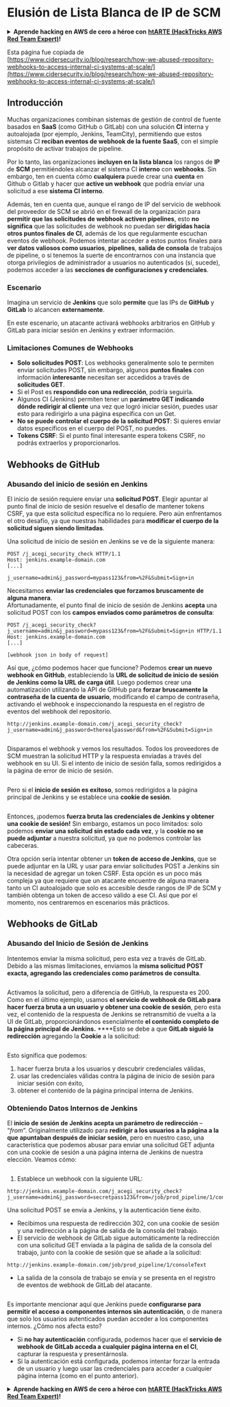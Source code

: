 # Elusión de Lista Blanca de IP de SCM

<details>

<summary><strong>Aprende hacking en AWS de cero a héroe con</strong> <a href="https://training.hacktricks.xyz/courses/arte"><strong>htARTE (HackTricks AWS Red Team Expert)</strong></a><strong>!</strong></summary>

Otras formas de apoyar a HackTricks:

* Si quieres ver a tu **empresa anunciada en HackTricks** o **descargar HackTricks en PDF**, consulta los [**PLANES DE SUSCRIPCIÓN**](https://github.com/sponsors/carlospolop)!
* Consigue el [**merchandising oficial de PEASS & HackTricks**](https://peass.creator-spring.com)
* Descubre [**La Familia PEASS**](https://opensea.io/collection/the-peass-family), nuestra colección de [**NFTs**](https://opensea.io/collection/the-peass-family) exclusivos
* **Únete al** 💬 [**grupo de Discord**](https://discord.gg/hRep4RUj7f) o al [**grupo de telegram**](https://t.me/peass) o **sígueme** en **Twitter** 🐦 [**@carlospolopm**](https://twitter.com/carlospolopm)**.**
* **Comparte tus trucos de hacking enviando PRs a los repositorios de GitHub de** [**HackTricks**](https://github.com/carlospolop/hacktricks) y [**HackTricks Cloud**](https://github.com/carlospolop/hacktricks-cloud).

</details>

Esta página fue copiada de [https://www.cidersecurity.io/blog/research/how-we-abused-repository-webhooks-to-access-internal-ci-systems-at-scale/](https://www.cidersecurity.io/blog/research/how-we-abused-repository-webhooks-to-access-internal-ci-systems-at-scale/)

## Introducción

Muchas organizaciones combinan sistemas de gestión de control de fuente basados en **SaaS** (como GitHub o GitLab) con una solución **CI** interna y autoalojada (por ejemplo, Jenkins, TeamCity), permitiendo que estos sistemas CI **reciban eventos de webhook de la fuente SaaS**, con el simple propósito de activar trabajos de pipeline.

Por lo tanto, las organizaciones **incluyen en la lista blanca** los rangos de **IP** de **SCM** permitiéndoles alcanzar el sistema CI **interno** con **webhooks**. Sin embargo, ten en cuenta cómo **cualquiera** puede crear una **cuenta** en Github o Gitlab y hacer que **active un webhook** que podría enviar una solicitud a ese **sistema CI interno**.

Además, ten en cuenta que, aunque el rango de IP del servicio de webhook del proveedor de SCM se abrió en el firewall de la organización para **permitir que las solicitudes de webhook activen pipelines**, esto **no significa** que las solicitudes de webhook no puedan ser **dirigidas hacia otros puntos finales de CI**, además de los que regularmente escuchan eventos de webhook. Podemos intentar acceder a estos puntos finales para **ver datos valiosos como usuarios**, **pipelines**, **salida de consola** de trabajos de pipeline, o si tenemos la suerte de encontrarnos con una instancia que otorga privilegios de administrador a usuarios no autenticados (sí, sucede), podemos acceder a las **secciones de configuraciones y credenciales**.

### Escenario

Imagina un servicio de **Jenkins** que solo **permite** que las IPs de **GitHub** y **GitLab** lo alcancen **externamente**.

En este escenario, un atacante activará webhooks arbitrarios en GitHub y GitLab para iniciar sesión en Jenkins y extraer información.

### Limitaciones Comunes de Webhooks

* **Solo solicitudes POST**: Los webhooks generalmente solo te permiten enviar solicitudes POST, sin embargo, algunos **puntos finales** con información **interesante** necesitan ser accedidos a través de **solicitudes GET**.
* Si el Post es **respondido con una redirección**, podría seguirla.
* Algunos CI (Jenkins) permiten tener un **parámetro GET indicando dónde redirigir al cliente** una vez que logró iniciar sesión, puedes usar esto para redirigirlo a una página específica con un Get.
* **No se puede controlar el cuerpo de la solicitud POST**: Si quieres enviar datos específicos en el cuerpo del POST, no puedes.
* **Tokens CSRF**: Si el punto final interesante espera tokens CSRF, no podrás extraerlos y proporcionarlos.

## Webhooks de GitHub

### Abusando del inicio de sesión en Jenkins

El inicio de sesión requiere enviar una **solicitud POST**. Elegir apuntar al punto final de inicio de sesión resuelve el desafío de mantener tokens CSRF, ya que esta solicitud específica no lo requiere. Pero aún enfrentamos el otro desafío, ya que nuestras habilidades para **modificar el cuerpo de la solicitud siguen siendo limitadas**.

Una solicitud de inicio de sesión en Jenkins se ve de la siguiente manera:
```
POST /j_acegi_security_check HTTP/1.1
Host: jenkins.example-domain.com
[...]

j_username=admin&j_password=mypass123&from=%2F&Submit=Sign+in
```
Necesitamos **enviar las credenciales que forzamos bruscamente de alguna manera**.\
Afortunadamente, el punto final de inicio de sesión de Jenkins **acepta** una solicitud POST con los **campos enviados como parámetros de consulta**:
```
POST /j_acegi_security_check?j_username=admin&j_password=mypass123&from=%2F&Submit=Sign+in HTTP/1.1
Host: jenkins.example-domain.com
[...]

[webhook json in body of request]
```
Así que, ¿cómo podemos hacer que funcione? Podemos **crear un nuevo webhook en GitHub**, estableciendo la **URL de solicitud de inicio de sesión de Jenkins como la URL de carga útil**. Luego podemos crear una automatización utilizando la API de GitHub para **forzar bruscamente la contraseña de la cuenta de usuario**, modificando el campo de contraseña, activando el webhook e inspeccionando la respuesta en el registro de eventos del webhook del repositorio.
```
http://jenkins.example-domain.com/j_acegi_security_check?j_username=admin&j_password=therealpassword&from=%2F&Submit=Sign+in
```
<figure><img src="../../.gitbook/assets/image (7) (1) (1).png" alt=""><figcaption></figcaption></figure>

Disparamos el webhook y vemos los resultados. Todos los proveedores de SCM muestran la solicitud HTTP y la respuesta enviadas a través del webhook en su UI.
Si el intento de inicio de sesión falla, somos redirigidos a la página de error de inicio de sesión.

<figure><img src="../../.gitbook/assets/image (6) (1) (2).png" alt=""><figcaption></figcaption></figure>

Pero si el **inicio de sesión es exitoso**, somos redirigidos a la página principal de Jenkins y se establece una **cookie de sesión**.

<figure><img src="../../.gitbook/assets/image (3) (1) (1) (2).png" alt=""><figcaption></figcaption></figure>

Entonces, ¡podemos **fuerza bruta las credenciales de Jenkins y obtener una cookie de sesión!**
Sin embargo, estamos un poco limitados: solo podemos **enviar una solicitud sin estado cada vez**, y la **cookie no se puede adjuntar** a nuestra solicitud, ya que no podemos controlar las cabeceras.

Otra opción sería intentar obtener un **token de acceso de Jenkins**, que se puede adjuntar en la URL y usar para enviar solicitudes POST a Jenkins sin la necesidad de agregar un token CSRF. Esta opción es un poco más compleja ya que requiere que un atacante encuentre de alguna manera tanto un CI autoalojado que solo es accesible desde rangos de IP de SCM y también obtenga un token de acceso válido a ese CI. Así que por el momento, nos centraremos en escenarios más prácticos.

## Webhooks de GitLab

### Abusando del Inicio de Sesión de Jenkins

Intentemos enviar la misma solicitud, pero esta vez a través de GitLab. Debido a las mismas limitaciones, enviamos la **misma solicitud POST exacta, agregando las credenciales como parámetros de consulta**.

<figure><img src="../../.gitbook/assets/image (2) (2) (1).png" alt=""><figcaption></figcaption></figure>

Activamos la solicitud, pero a diferencia de GitHub, la respuesta es 200. Como en el último ejemplo, usamos **el servicio de webhook de GitLab para hacer fuerza bruta a un usuario y obtener una cookie de sesión**, pero esta vez, el contenido de la respuesta de Jenkins se retransmitió de vuelta a la UI de GitLab, proporcionándonos esencialmente **el contenido completo de la página principal de Jenkins.**
\*\*\*\*Esto se debe a que **GitLab siguió la redirección** agregando la **Cookie** a la solicitud:

<figure><img src="../../.gitbook/assets/image (4) (1) (2).png" alt=""><figcaption></figcaption></figure>

Esto significa que podemos:

1. hacer fuerza bruta a los usuarios y descubrir credenciales válidas,
2. usar las credenciales válidas contra la página de inicio de sesión para iniciar sesión con éxito,
3. obtener el contenido de la página principal interna de Jenkins.

### Obteniendo Datos Internos de Jenkins

El **inicio de sesión de Jenkins acepta un parámetro de redirección** – “_from_”. Originalmente utilizado para **redirigir a los usuarios a la página a la que apuntaban después de iniciar sesión**, pero en nuestro caso, una característica que podemos abusar para enviar una solicitud GET adjunta con una cookie de sesión a una página interna de Jenkins de nuestra elección. Veamos cómo:

<figure><img src="../../.gitbook/assets/image (5) (1) (1) (2).png" alt=""><figcaption></figcaption></figure>

1. Establece un webhook con la siguiente URL:
```
http://jenkins.example-domain.com/j_acegi_security_check?j_username=admin&j_password=secretpass123&from=/job/prod_pipeline/1/consoleText&Submit=Sign+in
```
Una solicitud POST se envía a Jenkins, y la autenticación tiene éxito.

* Recibimos una respuesta de redirección 302, con una cookie de sesión y una redirección a la página de salida de la consola del trabajo.
* El servicio de webhook de GitLab sigue automáticamente la redirección con una solicitud GET enviada a la página de salida de la consola del trabajo, junto con la cookie de sesión que se añade a la solicitud:
```
http://jenkins.example-domain.com/job/prod_pipeline/1/consoleText
```
* La salida de la consola de trabajo se envía y se presenta en el registro de eventos de webhook de GitLab del atacante.

<figure><img src="../../.gitbook/assets/image (1) (3).png" alt=""><figcaption></figcaption></figure>

Es importante mencionar aquí que Jenkins puede **configurarse para permitir el acceso a componentes internos sin autenticación**, o de manera que solo los usuarios autenticados puedan acceder a los componentes internos. ¿Cómo nos afecta esto?

* Si **no hay autenticación** configurada, podemos hacer que el **servicio de webhook de GitLab acceda a cualquier página interna en el CI**, capturar la respuesta y presentárnosla.
* Si la autenticación está configurada, podemos intentar forzar la entrada de un usuario y luego usar las credenciales para acceder a cualquier página interna (como en el punto anterior).

<details>

<summary><strong>Aprende hacking en AWS de cero a héroe con</strong> <a href="https://training.hacktricks.xyz/courses/arte"><strong>htARTE (HackTricks AWS Red Team Expert)</strong></a><strong>!</strong></summary>

Otras formas de apoyar a HackTricks:

* Si quieres ver a tu **empresa anunciada en HackTricks** o **descargar HackTricks en PDF** consulta los [**PLANES DE SUSCRIPCIÓN**](https://github.com/sponsors/carlospolop)!
* Consigue el [**merchandising oficial de PEASS & HackTricks**](https://peass.creator-spring.com)
* Descubre [**La Familia PEASS**](https://opensea.io/collection/the-peass-family), nuestra colección de [**NFTs**](https://opensea.io/collection/the-peass-family) exclusivos
* **Únete al** 💬 [**grupo de Discord**](https://discord.gg/hRep4RUj7f) o al [**grupo de telegram**](https://t.me/peass) o **sígueme** en **Twitter** 🐦 [**@carlospolopm**](https://twitter.com/carlospolopm)**.**
* **Comparte tus trucos de hacking enviando PRs a los repositorios de github de** [**HackTricks**](https://github.com/carlospolop/hacktricks) y [**HackTricks Cloud**](https://github.com/carlospolop/hacktricks-cloud).

</details>
